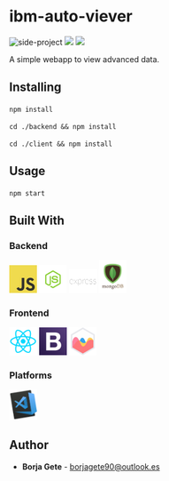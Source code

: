 # ibm-auto-viever

![side-project](https://img.shields.io/badge/Project-Personal-blue.svg)
![](https://img.shields.io/badge/Maintained-Yes-green.svg)
![](https://img.shields.io/badge/Status-In_Progress-blue.svg)

A simple webapp to view advanced data.

## Installing
` npm install `

` cd ./backend && npm install `

` cd ./client && npm install `


## Usage
` npm start `

## Built With
### Backend
<a href="https://www.javascript.com/"><img src="https://raw.githubusercontent.com/BorjaG90/media/master/img/logos/javascript.jpeg" width=50 alt="JavaScript"></a>
<a href="https://nodejs.org/es/"><img src="https://raw.githubusercontent.com/BorjaG90/media/master/img/logos/nodejs.png" width=50 alt="NodeJS"></a>
<a href="https://expressjs.com/es/"><img src="https://raw.githubusercontent.com/BorjaG90/media/master/img/logos/expressJS.png" width=50 alt="Express"></a>
<a href="https://www.mongodb.com/"><img src="https://raw.githubusercontent.com/BorjaG90/media/master/img/logos/mongodb.png" width=50 alt="MongoDB"></a>

### Frontend
<a href="https://es.reactjs.org/"><img src="https://raw.githubusercontent.com/BorjaG90/media/master/img/logos/reactJs.png" width=50 alt="ReactJS"></a>
<a href="https://getbootstrap.com/"><img src="https://raw.githubusercontent.com/BorjaG90/media/master/img/logos/bootstrap.png" width=50 alt="Bootstrap"></a>
<a href="https://www.chartjs.org/"><img src="https://raw.githubusercontent.com/BorjaG90/media/master/img/logos/chartjs.png" width=50 alt="Chart.js"></a>

### Platforms
<a href="https://code.visualstudio.com/"><img src="https://raw.githubusercontent.com/BorjaG90/media/master/img/logos/vscode.png" width=50 alt="VSCode"></a>

## Author
* **Borja Gete** - <borjagete90@outlook.es>